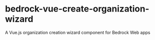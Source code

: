 # bedrock-vue-create-organization-wizard
A Vue.js organization creation wizard component for Bedrock Web apps
